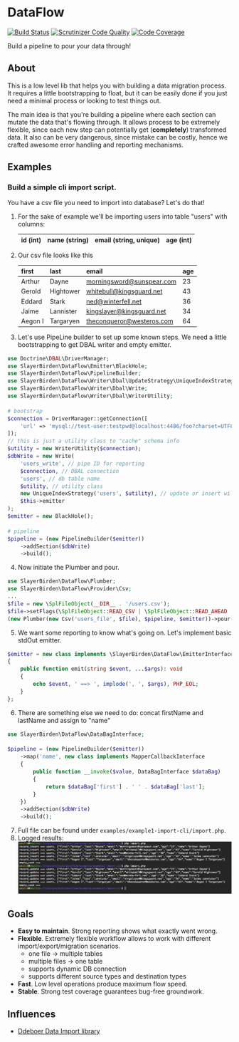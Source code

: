 # DataFlow
[![Build Status](https://travis-ci.org/SlayerBirden/dataflow.svg?branch=master)](https://travis-ci.org/SlayerBirden/dataflow)
[![Scrutinizer Code Quality](https://scrutinizer-ci.com/g/SlayerBirden/dataflow/badges/quality-score.png?b=master)](https://scrutinizer-ci.com/g/SlayerBirden/dataflow/?branch=master)
[![Code Coverage](https://scrutinizer-ci.com/g/SlayerBirden/dataflow/badges/coverage.png?b=master)](https://scrutinizer-ci.com/g/SlayerBirden/dataflow/?branch=master)

Build a pipeline to pour your data through!

## About

This is a low level lib that helps you with building a data migration process.
It requires a little bootstrapping to float, but it can be easily done if you just need a minimal process
 or looking to test things out.

The main idea is that you're building a pipeline where each section can mutate the data that's flowing through.
It allows process to be extremely flexible, since each new step can potentially get (**completely**) transformed data.
It also can be very dangerous, since mistake can be costly, hence we crafted awesome error handling and reporting mechanisms.

## Examples

### Build a simple cli import script.

You have a csv file you need to import into database? Let's do that!

1. For the sake of example we'll be importing users into table "users" with columns:

   | id (int) | name (string) | email (string, unique) | age (int) |
   | ---- | ---- | ---- | ---- |
2. Our csv file looks like this

    | first | last | email | age |
    | ---- | ---- | ---- | ---- |
    | Arthur| Dayne | morningsword@sunspear.com | 23 |
    | Gerold | Hightower | whitebull@kingsguard.net | 43 |
    | Eddard | Stark | ned@winterfell.net | 36 |
    | Jaime | Lannister | kingslayer@kingsguard.net | 34 |
    | Aegon I |Targaryen | theconqueror@westeros.com | 64 |
3. Let's use PipeLine builder to set up some known steps.
We need a little bootstrapping to get DBAL writer and empty emitter.

```php
use Doctrine\DBAL\DriverManager;
use SlayerBirden\DataFlow\Emitter\BlackHole;
use SlayerBirden\DataFlow\PipelineBuilder;
use SlayerBirden\DataFlow\Writer\Dbal\UpdateStrategy\UniqueIndexStrategy;
use SlayerBirden\DataFlow\Writer\Dbal\Write;
use SlayerBirden\DataFlow\Writer\Dbal\WriterUtility;

# bootstrap
$connection = DriverManager::getConnection([
    'url' => 'mysql://test-user:testpwd@localhost:4486/foo?charset=UTF8',
]);
// this is just a utility class to "cache" schema info
$utility = new WriterUtility($connection);
$dbWrite = new Write(
    'users_write', // pipe ID for reporting
    $connection, // DBAL connection
    'users', // db table name
    $utility, // utility class
    new UniqueIndexStrategy('users', $utility), // update or insert will depend on unique fields in the table
    $this->emitter
);
$emitter = new BlackHole();

# pipeline
$pipeline = (new PipelineBuilder($emitter))
    ->addSection($dbWrite)
    ->build();
```
4. Now initiate the Plumber and pour.
```php
use SlayerBirden\DataFlow\Plumber;
use SlayerBirden\DataFlow\Provider\Csv;
...
$file = new \SplFileObject(__DIR__ . '/users.csv');
$file->setFlags(\SplFileObject::READ_CSV | \SplFileObject::READ_AHEAD | \SplFileObject::SKIP_EMPTY);
(new Plumber(new Csv('users_file', $file), $pipeline, $emitter))->pour();
```
5. We want some reporting to know what's going on. Let's implement basic stdOut emitter.
```php
$emitter = new class implements \SlayerBirden\DataFlow\EmitterInterface
{
    public function emit(string $event, ...$args): void
    {
        echo $event, ' ==> ', implode(', ', $args), PHP_EOL;
    }
};
```
6. There are something else we need to do: concat firstName and lastName and assign to "name"
```php
use SlayerBirden\DataFlow\DataBagInterface;

$pipeline = (new PipelineBuilder($emitter))
    ->map('name', new class implements MapperCallbackInterface
    {
        public function __invoke($value, DataBagInterface $dataBag)
        {
            return $dataBag['first'] . ' ' . $dataBag['last'];
        }
    })
    ->addSection($dbWrite)
    ->build();
```
7. Full file can be found under `examples/example1-import-cli/import.php`.
8. Logged results:
![results](examples/example1-import-cli/2-cli-runs.png)

## Goals
* **Easy to maintain**. Strong reporting shows what exactly went wrong.
* **Flexible**. Extremely flexible workflow allows to work with different import/export/migration scenarios.
    * one file -> multiple tables
    * multiple files -> one table
    * supports dynamic DB connection
    * supports different source types and destination types
* **Fast**. Low level operations produce maximum flow speed.
* **Stable**. Strong test coverage guarantees bug-free groundwork.

## Influences
* [Ddeboer Data Import library](https://github.com/ddeboer/data-import)
